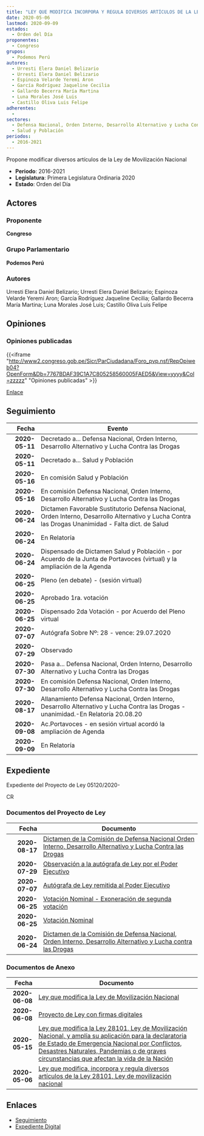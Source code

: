 ```yaml
---
title: "LEY QUE MODIFICA INCORPORA Y REGULA DIVERSOS ARTÍCULOS DE LA LEY 28101 LEY DE MOVILIZACIÓN NACIONAL"
date: 2020-05-06
lastmod: 2020-09-09
estados: 
  - Orden del Día
proponentes: 
  - Congreso
grupos: 
  - Podemos Perú
autores: 
  - Urresti Elera Daniel Belizario
  - Urresti Elera Daniel Belizario
  - Espinoza Velarde Yeremi Aron
  - García Rodríguez Jaqueline Cecilia
  - Gallardo Becerra María Martina
  - Luna Morales José Luis
  - Castillo Oliva Luis Felipe
adherentes: 
  - 
sectores: 
  - Defensa Nacional, Orden Interno, Desarrollo Alternativo y Lucha Contra las Drogas
  - Salud y Población
periodos: 
  - 2016-2021
---
```


Propone modificar diversos artículos de la Ley de Movilización Nacional

- **Periodo**: 2016-2021
- **Legislatura**: Primera Legislatura Ordinaria 2020
- **Estado**: Orden del Día

## Actores

### Proponente

**Congreso**

### Grupo Parlamentario

**Podemos Perú**

### Autores

Urresti Elera Daniel Belizario; Urresti Elera Daniel Belizario; Espinoza Velarde Yeremi Aron; García Rodríguez Jaqueline Cecilia; Gallardo Becerra María Martina; Luna Morales José Luis; Castillo Oliva Luis Felipe


## Opiniones

### Opiniones publicadas

{{<iframe "http://www2.congreso.gob.pe/Sicr/ParCiudadana/Foro_pvp.nsf/RepOpiweb04?OpenForm&Db=7767BDAF39C1A7C805258560005FAED5&View=yyyy&Col=zzzzz" "Opiniones publicadas" >}}

[Enlace](http://www2.congreso.gob.pe/Sicr/ParCiudadana/Foro_pvp.nsf/RepOpiweb04?OpenForm&Db=7767BDAF39C1A7C805258560005FAED5&View=yyyy&Col=zzzzz)

## Seguimiento

| Fecha | Evento |
|------:|--------|
| **2020-05-11** | Decretado a... Defensa Nacional, Orden Interno, Desarrollo Alternativo y Lucha Contra las Drogas|
| **2020-05-11** | Decretado a... Salud y Población|
| **2020-05-16** | En comisión Salud y Población|
| **2020-05-16** | En comisión Defensa Nacional, Orden Interno, Desarrollo Alternativo y Lucha Contra las Drogas|
| **2020-06-24** | Dictamen Favorable Sustitutorio Defensa Nacional, Orden Interno, Desarrollo Alternativo y Lucha Contra las Drogas Unanimidad - Falta dict. de Salud|
| **2020-06-24** | En Relatoría|
| **2020-06-24** | Dispensado de Dictamen Salud y Población - por Acuerdo de la Junta de Portavoces (virtual) y la ampliación de la Agenda|
| **2020-06-25** | Pleno (en debate) - (sesión virtual)|
| **2020-06-25** | Aprobado 1ra. votación|
| **2020-06-25** | Dispensado 2da Votación - por Acuerdo del Pleno virtual|
| **2020-07-07** | Autógrafa Sobre Nº: 28 - vence: 29.07.2020|
| **2020-07-29** | Observado|
| **2020-07-30** | Pasa a... Defensa Nacional, Orden Interno, Desarrollo Alternativo y Lucha Contra las Drogas|
| **2020-07-30** | En comisión Defensa Nacional, Orden Interno, Desarrollo Alternativo y Lucha Contra las Drogas|
| **2020-08-17** | Allanamiento Defensa Nacional, Orden Interno, Desarrollo Alternativo y Lucha Contra las Drogas - unanimidad.-En Relatoría 20.08.20|
| **2020-09-08** | Ac.Portavoces - en sesión virtual acordó la ampliación de Agenda|
| **2020-09-09** | En Relatoría|


## Expediente

Expediente del Proyecto de Ley 05120/2020-

CR


### Documentos del Proyecto de Ley

| Fecha | Documento |
|------:|--------|
| **2020-08-17** | [Dictamen de la Comisión de Defensa Nacional Orden Interno, Desarrollo Alternativo y Lucha Contra las Drogas](http://www.leyes.congreso.gob.pe/Documentos/2016_2021/Dictamenes/Proyectos_de_Ley/05120DC06MAY-20200817.pdf) |
| **2020-07-29** | [Observación a la autógrafa de Ley por el Poder Ejecutivo](http://www.leyes.congreso.gob.pe/Documentos/2016_2021/Observacion_a_la_Autografa/OBAU05120-20200729.pdf) |
| **2020-07-07** | [Autógrafa de Ley remitida al Poder Ejecutivo](http://www.leyes.congreso.gob.pe/Documentos/2016_2021/Autografas/Ley_y_de_Resolucion_Legislativa/AU05120-20200707.pdf) |
| **2020-06-25** | [Votación Nominal - Exoneración de segunda votación](http://www.leyes.congreso.gob.pe/Documentos/2016_2021/Asistencia_y_Votacion/Proyectos_de_Ley/Votacion_Nominal/VNESV05120-20200625.pdf) |
| **2020-06-25** | [Votación Nominal](http://www.leyes.congreso.gob.pe/Documentos/2016_2021/Asistencia_y_Votacion/Proyectos_de_Ley/Votacion_Nominal/VN05120-20200625.pdf) |
| **2020-06-24** | [Dictamen de la Comisión de Defensa Nacional, Orden Interno, Desarrollo Alternativo y Lucha contra las Drogas](http://www.leyes.congreso.gob.pe/Documentos/2016_2021/Dictamenes/Proyectos_de_Ley/05120DC07MAY-20200624..pdf) |

### Documentos de Anexo

| Fecha | Documento |
|------:|--------|
| **2020-06-08** | [Ley que modifica la Ley de Movilización Nacional](http://www.leyes.congreso.gob.pe/Documentos/2016_2021/Proyectos_de_Ley_y_de_Resoluciones_Legislativas/PL05470-20200609.pdf) |
| **2020-06-08** | [Proyecto de Ley con firmas digitales](http://www.leyes.congreso.gob.pe/Documentos/2016_2021/Proyectos_de_Ley_y_de_Resoluciones_Legislativas/Proyectos_Firmas_digitales/PL05470.pdf) |
| **2020-05-15** | [Ley que modifica la Ley 28101, Ley de Movilización Nacional, y amplía su aplicación para la declaratoria de Estado de Emergencia Nacional por Conflictos, Desastres Naturales, Pandemias o de graves circunstancias que afectan la vida de la Nación](http://www.leyes.congreso.gob.pe/Documentos/2016_2021/Proyectos_de_Ley_y_de_Resoluciones_Legislativas/PL05227-20200515.pdf) |
| **2020-05-06** | [Ley que modifica, incorpora y regula diversos artículos de la Ley 28101, Ley de movilización nacional](http://www.leyes.congreso.gob.pe/Documentos/2016_2021/Proyectos_de_Ley_y_de_Resoluciones_Legislativas/PL05120_20200506.pdf) |

## Enlaces 

- [Seguimiento](http://www2.congreso.gob.pe/Sicr/TraDocEstProc/CLProLey2016.nsf/f7fff46988ca05b1052578e100829cc7/3ca14a69945572b00525856000673a72?OpenDocument)
- [Expediente Digital](http://www2.congreso.gob.pe/Sicr/TraDocEstProc/CLProLey2016.nsf/f7fff46988ca05b1052578e100829cc7/3ca14a69945572b00525856000673a72?OpenDocument&Click=05257FB7005EB655.eb71d0cf91d8294e05256cdf006b5706/$Body/0.1C6C)
